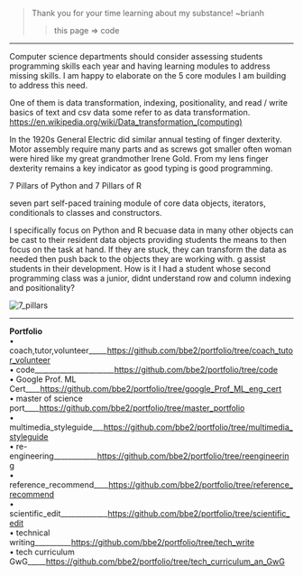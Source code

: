 > Thank you for your time learning about my substance! ~brianh
>> this page => code  
---------

Computer science departments should consider assessing students programming skills each year and having learning modules to address missing skills. I am happy to elaborate on the 5 core modules I am building to address this need.  

One of them is data transformation, indexing, positionality, and read / write basics of text and csv data some refer to as data transformation.   https://en.wikipedia.org/wiki/Data_transformation_(computing)  

In the 1920s General Electric did similar annual testing of finger dexterity. Motor assembly require many parts and as screws got smaller often woman were hired like my great grandmother Irene Gold. From my lens finger dexterity remains a key indicator as good typing is good programming.  

7 Pillars of Python and 7 Pillars of R  

seven part self-paced training module of core data objects, iterators, conditionals to classes and constructors.


I specifically focus on Python and R becuase data in many other objects can be cast to their resident data objects providing students the means to then focus on the task at hand. If they are stuck, they can transform the data as needed then push back to the objects they are working with.
g
assist students in their development. How is it I had a student whose second programming class was a junior, didnt understand row and column indexing and positionality?  




![7_pillars](https://user-images.githubusercontent.com/59778456/200092472-1e7b6db7-0e17-4caa-bc10-90751f194708.JPG)

--------------
**Portfolio**  
• coach,tutor,volunteer_____https://github.com/bbe2/portfolio/tree/coach_tutor_volunteer  
• code______________________https://github.com/bbe2/portfolio/tree/code  
• Google Prof. ML Cert____https://github.com/bbe2/portfolio/tree/google_Prof_ML_eng_cert  
• master of science port____https://github.com/bbe2/portfolio/tree/master_portfolio  
• multimedia_styleguide___https://github.com/bbe2/portfolio/tree/multimedia_styleguide  
• re-engineering____________https://github.com/bbe2/portfolio/tree/reengineering  
• reference_recommend____https://github.com/bbe2/portfolio/tree/reference_recommend  
• scientific_edit_____________https://github.com/bbe2/portfolio/tree/scientific_edit  
• technical writing__________https://github.com/bbe2/portfolio/tree/tech_write  
• tech curriculum GwG_____https://github.com/bbe2/portfolio/tree/tech_curriculum_an_GwG
